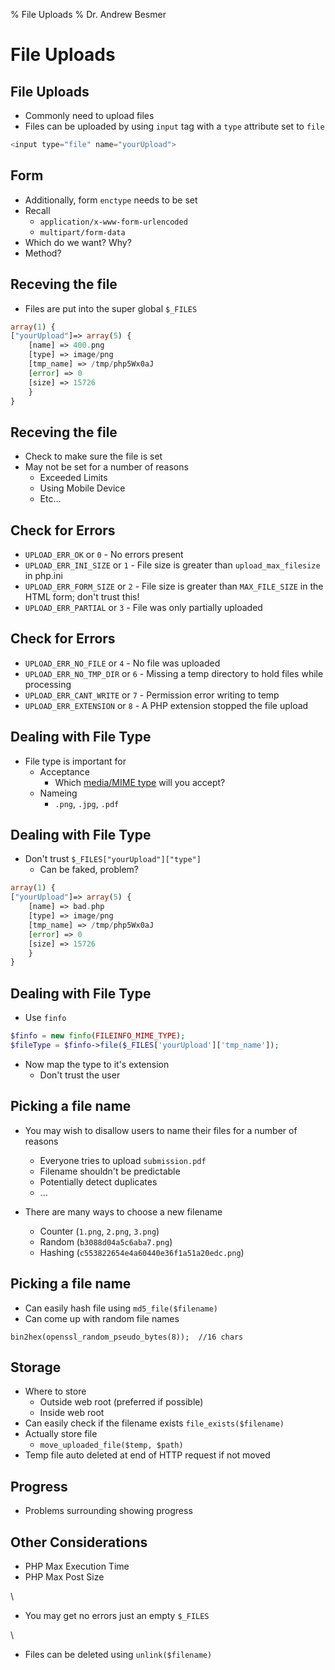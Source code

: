 % File Uploads
% Dr. Andrew Besmer

# File Uploads

## File Uploads

* Commonly need to upload files
* Files can be uploaded by using `input` tag with a `type` attribute set to `file`

```php
<input type="file" name="yourUpload">
```

## Form

* Additionally, form `enctype` needs to be set
* Recall
	* `application/x-www-form-urlencoded`
	* `multipart/form-data`
* Which do we want? Why?
* Method?

## Receving the file

* Files are put into the super global `$_FILES`

```php
array(1) { 
["yourUpload"]=> array(5) {
	[name] => 400.png
	[type] => image/png
	[tmp_name] => /tmp/php5Wx0aJ
	[error] => 0
	[size] => 15726
	}
}
```

## Receving the file

* Check to make sure the file is set
* May not be set for a number of reasons
	* Exceeded Limits
	* Using Mobile Device
	* Etc...

## Check for Errors

* `UPLOAD_ERR_OK` or `0` - No errors present
* `UPLOAD_ERR_INI_SIZE` or `1` - File size is greater than `upload_max_filesize` in php.ini
* `UPLOAD_ERR_FORM_SIZE` or `2` -  File size is greater than  `MAX_FILE_SIZE` in the HTML form; don't trust this!
* `UPLOAD_ERR_PARTIAL` or `3` - File was only partially uploaded

## Check for Errors

* `UPLOAD_ERR_NO_FILE` or `4` - No file was uploaded
* `UPLOAD_ERR_NO_TMP_DIR` or `6` - Missing a temp directory to hold files while processing
* `UPLOAD_ERR_CANT_WRITE` or `7` - Permission error writing to temp
* `UPLOAD_ERR_EXTENSION` or `8` - A PHP extension stopped the file upload

## Dealing with File Type

* File type is important for 
	* Acceptance
		* Which [media/MIME type](http://www.iana.org/assignments/media-types/media-types.xhtml) will you accept?
	* Nameing
		* `.png`, `.jpg`, `.pdf`
													
## Dealing with File Type

* Don't trust `$_FILES["yourUpload"]["type"]`
	* Can be faked, problem?

```php
array(1) { 
["yourUpload"]=> array(5) {
	[name] => bad.php
	[type] => image/png
	[tmp_name] => /tmp/php5Wx0aJ
	[error] => 0
	[size] => 15726
	}
}
```



## Dealing with File Type

* Use `finfo`

```php
$finfo = new finfo(FILEINFO_MIME_TYPE);
$fileType = $finfo->file($_FILES['yourUpload']['tmp_name']);
```

* Now map the type to it's extension
	* Don't trust the user

## Picking a file name

* You may wish to disallow users to name their files for a number of reasons
	* Everyone tries to upload `submission.pdf`
	* Filename shouldn't be predictable
	* Potentially detect duplicates
	* ...


* There are many ways to choose a new filename
	* Counter (`1.png`, `2.png`, `3.png`)
	* Random (`b3088d04a5c6aba7.png`)
	* Hashing (`c553822654e4a60440e36f1a51a20edc.png`)

## Picking a file name

* Can easily hash file using `md5_file($filename)`
* Can come up with random file names

```
bin2hex(openssl_random_pseudo_bytes(8));  //16 chars
```




## Storage

* Where to store
	* Outside web root (preferred if possible)
	* Inside web root
* Can easily check if the filename exists `file_exists($filename)`
* Actually store file
	* `move_uploaded_file($temp, $path)`
* Temp file auto deleted at end of HTTP request if not moved


## Progress

* Problems surrounding showing progress

## Other Considerations

* PHP Max Execution Time
* PHP Max Post Size

\ 

* You may get no errors just an empty `$_FILES`

\ 

* Files can be deleted using `unlink($filename)`



